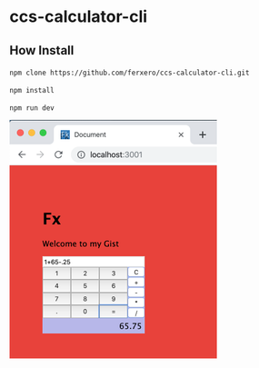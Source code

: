 # ccs-calculator-cli

## How Install

`npm clone https://github.com/ferxero/ccs-calculator-cli.git`

`npm install`

`npm run dev`

<img src="doc_media/screen-sample.png?raw=true" style="zoom:50%;" />


